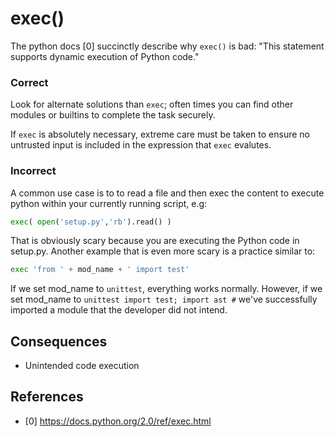 exec()
=====================
The python docs [0] succinctly describe why ```exec()``` is bad:
"This statement supports dynamic execution of Python code."

### Correct
Look for alternate solutions than ```exec```; often times you can find other modules or builtins to complete the task securely.

If ```exec``` is absolutely necessary, extreme care must be taken to ensure no untrusted input is included in the expression that ```exec``` evalutes.

### Incorrect
A common use case is to to read a file and then exec the content to execute python within your currently running script, e.g:
```python
exec( open('setup.py','rb').read() )
```

That is obviously scary because you are executing the Python code in setup.py.  Another example that is even more scary is a practice similar to:
```python
exec 'from ' + mod_name + ' import test'
```

If we set mod_name to ```unittest```, everything works normally. However, if we set mod_name to ```unittest import test; import ast #``` we've successfully imported a module that the developer did not intend.

## Consequences
* Unintended code execution

## References
* [0] https://docs.python.org/2.0/ref/exec.html
